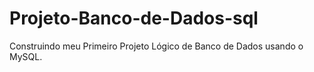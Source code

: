 # Projeto-Banco-de-Dados-sql
Construindo meu Primeiro Projeto Lógico de Banco de Dados usando o MySQL.
